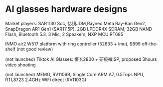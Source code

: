 # AI glasses hardware designs

Market players: 
SAR1130 Soc, 亿镜JDM,Rayneo
Meta Ray-Ban Gen2, SnapDragon AR1 Gen1 (SAR1115P), 2GB LPDDR4X SDRAM, 32GB NAND Flash, Bluetooth 5.3, 3 Mic, 2 Speakers, NXP MCU RT685

INMO air2 W517 platform with ring controller (52833 + imu), $899 off-the-shelf (not good review)

(not launched) Tiktok AI Glasses: 恒玄2800 + 研极微ISP, proposed 3hours video shooting

(not launched) MEMO, RV1106B, Single Core ARM A7, 0.5Tops NPU, RTL8723 2.4GHz WiFi direct (RV1103G)




